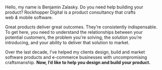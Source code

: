 <p class="lede"> Hello, my name is Benjamin Zalasky. Do&nbsp;you need help
building your product? Rockhopper Digital is a product consultancy that crafts
<span>web</span>&nbsp;<em>&</em>&nbsp;<span>mobile</span> software.</p>

Great products deliver great outcomes. They’re consistently indispensable. To
get here, you need to understand the relationships between your potential
customers, the problem you're solving, the solution you’re introducing, and your
ability to deliver that solution to market.

Over the last decade, I’ve helped my clients design, build and market
software products and e-commerce businesses with uncompromising craftsmanship.
<strong>Now, I’d like to help you design and build your product.</strong>
